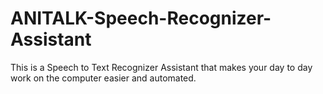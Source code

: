 # ANITALK-Speech-Recognizer-Assistant
This is a Speech to Text Recognizer Assistant that makes your day to day work on the computer easier and automated.
